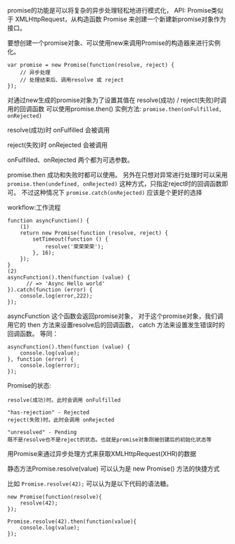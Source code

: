  promise的功能是可以将复杂的异步处理轻松地进行模式化，
 API:
 Promise类似于 XMLHttpRequest，从构造函数 Promise 来创建一个新建新promise对象作为接口。

要想创建一个promise对象、可以使用new来调用Promise的构造器来进行实例化。
```
var promise = new Promise(function(resolve, reject) {
    // 异步处理
    // 处理结束后、调用resolve 或 reject
});
```
对通过new生成的promise对象为了设置其值在 resolve(成功) / reject(失败)时调用的回调函数 可以使用promise.then() 实例方法:
`promise.then(onFulfilled, onRejected)`

resolve(成功)时
onFulfilled 会被调用

reject(失败)时
onRejected 会被调用

onFulfilled、onRejected 两个都为可选参数。

promise.then 成功和失败时都可以使用。 另外在只想对异常进行处理时可以采用 `promise.then(undefined, onRejected)` 这种方式，只指定reject时的回调函数即可。 不过这种情况下 `promise.catch(onRejected)` 应该是个更好的选择

workflow:工作流程
```
function asyncFunction() {
    (1)
    return new Promise(function (resolve, reject) {
        setTimeout(function () {
            resolve('荣荣荣荣');
        }, 16);
    });
}
(2)
asyncFunction().then(function (value) {
      // => 'Async Hello world'
}).catch(function (error) {
    console.log(error,222);
});
```

asyncFunction 这个函数会返回promise对象， 对于这个promise对象，我们调用它的 then 方法来设置resolve后的回调函数， catch 方法来设置发生错误时的回调函数。
等同：
```
asyncFunction().then(function (value) {
    console.log(value);
}, function (error) {
    console.log(error);
});
```
Promise的状态:
```auto"has-resolution" - Fulfilled
resolve(成功)时。此时会调用 onFulfilled

"has-rejection" - Rejected
reject(失败)时。此时会调用 onRejected

"unresolved" - Pending
既不是resolve也不是reject的状态。也就是promise对象刚被创建后的初始化状态等
```

用Promise来通过异步处理方式来获取XMLHttpRequest(XHR)的数据

静态方法Promise.resolve(value) 可以认为是 new Promise() 方法的快捷方式

比如 `Promise.resolve(42);` 可以认为是以下代码的语法糖。
```
new Promise(function(resolve){
    resolve(42);
});
```
```
Promise.resolve(42).then(function(value){
    console.log(value);
});
```



























